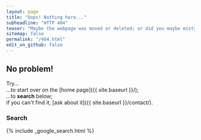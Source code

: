 ```yaml
---
layout: page
title: "Oops! Nothing here..."
subheadline: "HTTP 404"
teaser: "Maybe the webpage was moved or deleted; or did you maybe mistype the link?"
sitemap: false
permalink: "/404.html"
edit_on_github: false
---
```

## No problem!

Try...  
...to start over on the [home page]({{ site.baseurl }}/);  
...to **search** below;  
if you can't find it, [ask about it]({{ site.baseurl }}/contact/).

### Search

{% include _google_search.html %}
